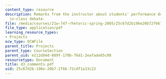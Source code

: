```yaml
---
content_type: resource
description: Remarks from the instructor about students' performance during the third
  in-class debate.
file: /media/courses/21w-747-rhetoric-spring-2005/25c67d2b196e20b72f6672cdf1a33c23_d3_comments.pdf
file_type: application/pdf
learning_resource_types:
- Projects
ocw_type: OCWFile
parent_title: Projects
parent_type: CourseSection
parent_uid: e112d84d-089f-170b-76d1-2eafade85c98
resourcetype: Document
title: d3_comments.pdf
uid: 25c67d2b-196e-20b7-2f66-72cdf1a33c23
---
```

